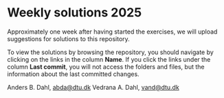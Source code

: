 # Weekly solutions 2025

Approximately one week after having started the exercises, we will upload suggestions for solutions to this repository. 

To view the solutions by browsing the repository, you should navigate by clicking on the links in the column **Name**. If you click the links under the column **Last commit**, you will not access the folders and files, but the information about the last committed changes.

Anders B. Dahl, abda@dtu.dk
Vedrana A. Dahl, vand@dtu.dk

